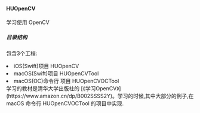 #### HUOpenCV
学习使用 OpenCV

##### 目录结构
包含3个工程: 
<li>iOS(Swift)项目 HUOpenCV</li> 
<li>macOS(Swift)项目 HUOpenCVTool</li> 
<li>macOS(OC)命令行 项目 HUOpenCVOCTool</li>
学习的教材是清华大学出版社的 [《学习OpenCV》](https://www.amazon.cn/dp/B002SSSS2Y)。学习的时候,其中大部分的例子,在 macOS 命令行 HUOpenCVOCTool 的项目中实现.
